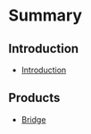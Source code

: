 # Summary

## Introduction
- [Introduction](./docs/introduction.md)

## Products
- [Bridge](./docs/bridge.md)

